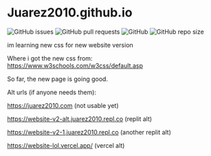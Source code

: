 # Juarez2010.github.io

![GitHub issues](https://img.shields.io/github/issues/Juarez2010/Juarez2010.github.io?logo=github&style=flat-square) 
![GitHub pull requests](https://img.shields.io/github/issues-pr/Juarez2010/Juarez2010.github.io?label=Pull%20requests&logo=github&style=flat-square) 
![GitHub](https://camo.githubusercontent.com/f28a7deb550531819f6bd9bec73de42b6f365b795c1f2cc77484ff9729a791df/68747470733a2f2f696d672e736869656c64732e696f2f6769746875622f6c6963656e73652f336b68302f336b68302e6769746875622e696f3f6c6162656c3d4c6963656e6365266c6f676f3d676974687562267374796c653d666c61742d737175617265) 
![GitHub repo size](https://img.shields.io/github/repo-size/Juarez2010/Juarez2010.github.io?label=Repo%20size&logo=github&style=flat-square)

im learning new css for new website version

Where i got the new css from: https://www.w3schools.com/w3css/default.asp

So far, the new page is going good. 


Alt urls (if anyone needs them): 

https://juarez2010.com (not usable yet)

https://website-v2-alt.juarez2010.repl.co (replit alt)

https://website-v2-1.juarez2010.repl.co  (another replit alt)


https://website-lol.vercel.app/ (vercel alt)
